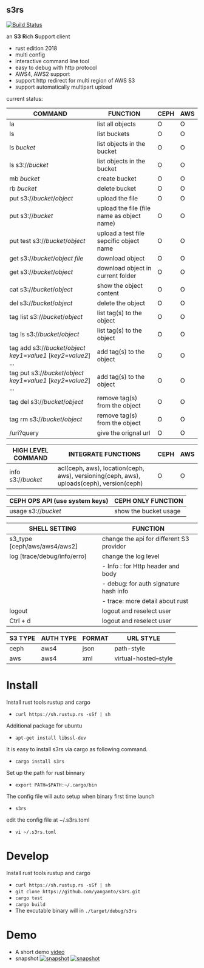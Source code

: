 s3rs 
---
[![Build Status](https://travis-ci.com/yanganto/s3rs.svg?branch=master)](https://travis-ci.com/yanganto/s3rs)  

an **S3** **R**ich **S**upport client
- rust edition 2018
- multi config
- interactive command line tool
- easy to debug with http protocol
- AWS4, AWS2 support
- support http redirect for multi region of AWS S3
- support automatically multipart upload

current status:  

| COMMAND                                                              | FUNCTION                                   | CEPH | AWS |
|----------------------------------------------------------------------|--------------------------------------------|------|-----|
| la                                                                   | list all objects                           | O    | O   |
| ls                                                                   | list buckets                               | O    | O   |
| ls _bucket_                                                          | list objects in the bucket                 | O    | O   |
| ls s3://_bucket_                                                     | list objects in the bucket                 | O    | O   |
| mb _bucket_                                                          | create bucket                              | O    | O   |
| rb _bucket_                                                          | delete bucket                              | O    | O   |
| put <file> s3://_bucket_/_object_                                    | upload the file                            | O    | O   |
| put <file> s3://_bucket_                                             | upload the file (file name as object name) | O    | O   |
| put test s3://_bucket_/_object_                                      | upload a test file sepcific object name    | O    | O   |
| get s3://_bucket_/_object_ _file_                                    | download object                            | O    | O   |
| get s3://_bucket_/_object_                                           | download object in current folder          | O    | O   |
| cat s3://_bucket_/_object_                                           | show the object content                    | O    | O   |
| del s3://_bucket_/_object_                                           | delete the object                          | O    | O   |
| tag list s3://_bucket_/_object_                                      | list tag(s) to the object                  | O    | O   |
| tag ls s3://_bucket_/_object_                                        | list tag(s) to the object                  | O    | O   |
| tag add s3://_bucket_/_object_ _key1_=_value1_ [_key2_=_value2_] ... | add tag(s) to the object                   | O    | O   |
| tag put s3://_bucket_/_object_ _key1_=_value1_ [_key2_=_value2_] ... | add tag(s) to the object                   | O    | O   |
| tag del s3://_bucket_/_object_                                       | remove tag(s) from the object              | O    | O   |
| tag rm s3://_bucket_/_object_                                        | remove tag(s) from the object              | O    | O   |
| /uri?query                                                           | give the orignal url                       | O    | O   |

| HIGH LEVEL COMMAND | INTEGRATE FUNCTIONS                                                                      | CEPH | AWS |
|--------------------|------------------------------------------------------------------------------------------|------|-----|
| info s3://_bucket_ | acl(ceph, aws), location(ceph, aws), versioning(ceph, aws), uploads(ceph), version(ceph) | O    | O   |

| CEPH OPS API (use system keys) | CEPH ONLY FUNCTION                                  | 
|--------------------------------|-----------------------------------|
| usage s3://_bucket_            | show the bucket usage  |


| SHELL SETTING                 | FUNCTION                                 |
|-------------------------------|------------------------------------------|
| s3\_type [ceph/aws/aws4/aws2] | change the api for different S3 providor |
| log [trace/debug/info/erro]   | change the log level                     |
|                               | - Info : for Http header and body        |
|                               | - debug: for auth signature hash info    |
|                               | - trace: more detail about rust          |
| logout                        | logout and reselect user                 |
| Ctrl + d                      | logout and reselect user                 |


| S3 TYPE | AUTH TYPE | FORMAT | URL STYLE            |
|---------|-----------|--------|----------------------|
| ceph    | aws4      | json   | path-style           |
| aws     | aws4      | xml    | virtual-hosted–style |

# Install 
Install rust tools rustup and cargo 
- `curl https://sh.rustup.rs -sSf | sh`

Additional package for ubuntu
- `apt-get install libssl-dev`

It is easy to install s3rs via cargo as following command.
- `cargo install s3rs`

Set up the path for rust binnary
- `export PATH=$PATH:~/.cargo/bin`

The config file will auto setup when binary first time launch
- `s3rs`

edit the config file at ~/.s3rs.toml
- `vi ~/.s3rs.toml`


# Develop
Install rust tools rustup and cargo 
- `curl https://sh.rustup.rs -sSf | sh`
- `git clone https://github.com/yanganto/s3rs.git`
- `cargo test`
- `cargo build`
- The excutable binary will in `./target/debug/s3rs`

# Demo
- A short demo [video](https://youtu.be/MtPYhJnbMfs)
- snapshot
[![snapshot](https://raw.githubusercontent.com/yanganto/s3rs/master/example.png)](https://youtu.be/MtPYhJnbMfs)
[![snapshot](https://raw.githubusercontent.com/yanganto/s3rs/master/example2.png)](https://youtu.be/MtPYhJnbMfs)

